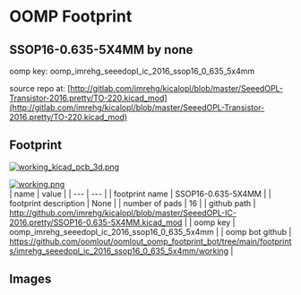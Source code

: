 # OOMP Footprint  
## SSOP16-0.635-5X4MM  by none  
  
oomp key: oomp_imrehg_seeedopl_ic_2016_ssop16_0_635_5x4mm  
  
source repo at: [http://gitlab.com/imrehg/kicalopl/blob/master/SeeedOPL-Transistor-2016.pretty/TO-220.kicad_mod](http://gitlab.com/imrehg/kicalopl/blob/master/SeeedOPL-Transistor-2016.pretty/TO-220.kicad_mod)  
## Footprint  
  
[![working_kicad_pcb_3d.png](working_kicad_pcb_3d_600.png)](working_kicad_pcb_3d.png)  
  
[![working.png](working_600.png)](working.png)  
| name | value | 
| --- | --- | 
| footprint name | SSOP16-0.635-5X4MM | 
| footprint description | None | 
| number of pads | 16 | 
| github path | http://github.com/imrehg/kicalopl/blob/master/SeeedOPL-IC-2016.pretty/SSOP16-0.635-5X4MM.kicad_mod | 
| oomp key | oomp_imrehg_seeedopl_ic_2016_ssop16_0_635_5x4mm | 
| oomp bot github | https://github.com/oomlout/oomlout_oomp_footprint_bot/tree/main/footprints/imrehg_seeedopl_ic_2016_ssop16_0_635_5x4mm/working | 
## Images  
